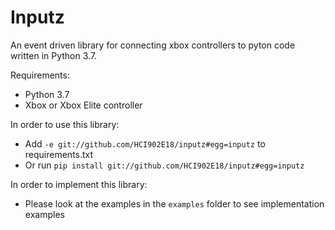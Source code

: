 # Inputz
An event driven library for connecting xbox controllers to pyton code written in Python 3.7.

Requirements:
  - Python 3.7
  - Xbox or Xbox Elite controller

In order to use this library:
  - Add `-e git://github.com/HCI902E18/inputz#egg=inputz` to requirements.txt
  - Or run `pip install git://github.com/HCI902E18/inputz#egg=inputz`

In order to implement this library:
  - Please look at the examples in the `examples` folder to see implementation examples
